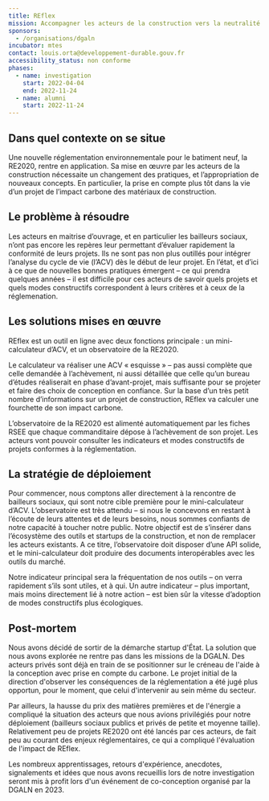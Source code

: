 ```yaml
---
title: REflex
mission: Accompagner les acteurs de la construction vers la neutralité carbone
sponsors:
  - /organisations/dgaln
incubator: mtes
contact: louis.orta@developpement-durable.gouv.fr
accessibility_status: non conforme
phases:
  - name: investigation
    start: 2022-04-04
    end: 2022-11-24
  - name: alumni
    start: 2022-11-24
---
```

## Dans quel contexte on se situe

Une nouvelle réglementation environnementale pour le batiment neuf, la RE2020, rentre en application. Sa mise en œuvre par les acteurs de la construction nécessaite un changement des pratiques, et l’appropriation de nouveaux concepts. En particulier, la prise en compte plus tôt dans la vie d’un projet de l’impact carbone des matériaux de construction.

## Le problème à résoudre

Les acteurs en maitrise d’ouvrage, et en particulier les bailleurs sociaux, n’ont pas encore les repères leur permettant d’évaluer rapidement la conformité de leurs projets. Ils ne sont pas non plus outillés pour intégrer l’analyse du cycle de vie (l’ACV) dès le début de leur projet. En l’état, et d’ici à ce que de nouvelles bonnes pratiques émergent – ce qui prendra quelques années – il est difficile pour ces acteurs de savoir quels projets et quels modes constructifs correspondent à leurs critères et à ceux de la réglemenation.

## Les solutions mises en œuvre

REflex est un outil en ligne avec deux fonctions principale : un mini-calculateur d’ACV, et un observatoire de la RE2020.

Le calculateur va réaliser une ACV « esquisse » – pas aussi complète que celle demandée à l’achèvement, ni aussi détaillée que celle qu’un bureau d’études réaliserait en phase d’avant-projet, mais suffisante pour se projeter et faire des choix de conception en confiance. Sur la base d’un très petit nombre d’informations sur un projet de construction, REflex va calculer une fourchette de son impact carbone.

L’observatoire de la RE2020 est alimenté automatiquement par les fiches RSEE que chaque commanditaire dépose à l’achèvement de son projet. Les acteurs vont pouvoir consulter les indicateurs et modes constructifs de projets conformes à la réglementation.

## La stratégie de déploiement

Pour commencer, nous comptons aller directement à la rencontre de bailleurs sociaux, qui sont notre cible première pour le mini-calculateur d’ACV. L’observatoire est très attendu – si nous le concevons en restant à l’écoute de leurs attentes et de leurs besoins, nous sommes confiants de notre capacité à toucher notre public. Notre objectif est de s’insérer dans l’écosystème des outils et startups de la construction, et non de remplacer les acteurs existants. A ce titre, l’observatoire doit disposer d’une API solide, et le mini-calculateur doit produire des documents interopérables avec les outils du marché.

Notre indicateur principal sera la fréquentation de nos outils – on verra rapidement s’ils sont utiles, et à qui. Un autre indicateur – plus important, mais moins directement lié à notre action – est bien sûr la vitesse d’adoption de modes constructifs plus écologiques.

## Post-mortem

Nous avons décidé de sortir de la démarche startup d'État. La solution que nous avons explorée ne rentre pas dans les missions de la DGALN. Des acteurs privés sont déjà en train de se positionner sur le créneau de l'aide à la conception avec prise en compte du carbone. Le projet initial de la direction d'observer les conséquences de la réglementation a été jugé plus opportun, pour le moment, que celui d'intervenir au sein même du secteur.

Par ailleurs, la hausse du prix des matières premières et de l'énergie a compliqué la situation des acteurs que nous avions privilégiés pour notre déploiement (bailleurs sociaux publics et privés de petite et moyenne taille). Relativement peu de projets RE2020 ont été lancés par ces acteurs, de fait peu au courant des enjeux réglementaires, ce qui a compliqué l'évaluation de l'impact de REflex. 

Les nombreux apprentissages, retours d'expérience, anecdotes, signalements et idées que nous avons recueillis lors de notre investigation seront mis à profit lors d'un événement de co-conception organisé par la DGALN en 2023.